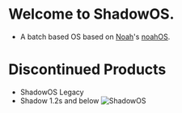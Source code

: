 # Welcome to ShadowOS.
- A batch based OS based on [Noah](https://github.com/NoahTheTechGenius)'s [noahOS](https://github.com/NoahTheTechGenius/noahOS).

# Discontinued Products
- ShadowOS Legacy
- Shadow 1.2s and below
![ShadowOS](https://github.com/ShadowElixir/ShadowOS/assets/47082432/947b4cd1-9d58-4af3-8543-48f23f56ff91)

